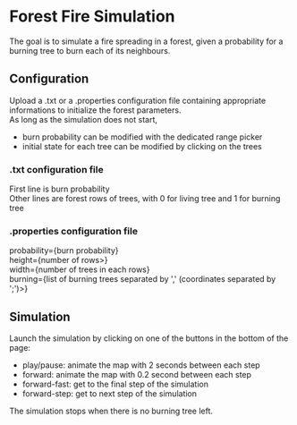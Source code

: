# Forest Fire Simulation

The goal is to simulate a fire spreading in a forest, given a probability for a burning tree to burn each of its neighbours.

## Configuration

Upload a .txt or a .properties configuration file containing appropriate informations to initialize the forest parameters.  
As long as the simulation does not start,  
- burn probability can be modified with the dedicated range picker  
- initial state for each tree can be modified by clicking on the trees  
 
### .txt configuration file

First line is burn probability  
Other lines are forest rows of trees, with 0 for living tree and 1 for burning tree

### .properties configuration file
probability={burn probability}  
height={number of rows>}  
width={number of trees in each rows}  
burning={list of burning trees separated by ',' (coordinates separated by ';')>}  

## Simulation

Launch the simulation by clicking on one of the buttons in the bottom of the page:  
- play/pause: animate the map with 2 seconds between each step  
- forward: animate the map with 0.2 second between each step  
- forward-fast: get to the final step of the simulation  
- forward-step: get to next step of the simulation  

The simulation stops when there is no burning tree left.

